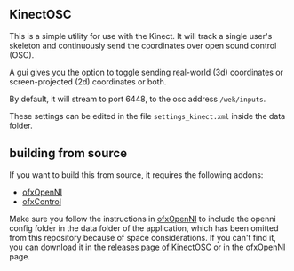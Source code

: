 ## KinectOSC

This is a simple utility for use with the Kinect. It will track a single user's skeleton and continuously send the coordinates over open sound control (OSC). 

A gui gives you the option to toggle sending real-world (3d) coordinates or screen-projected (2d) coordinates or both.

By default, it will stream to port 6448, to the osc address `/wek/inputs`.

These settings can be edited in the file `settings_kinect.xml` inside the data folder.

## building from source

If you want to build this from source, it requires the following addons:

 - [ofxOpenNI](https://github.com/gameoverhack/ofxOpenNI/)
 - [ofxControl](https://github.com/genekogan/ofxControl)

Make sure you follow the instructions in [ofxOpenNI](https://github.com/gameoverhack/ofxOpenNI/) to include the openni config folder in the data folder of the application, which has been omitted from this repository because of space considerations. If you can't find it, you can download it in the [releases page of KinectOSC](https://github.com/genekogan/KinectOSC/releases) or in the ofxOpenNI page.
